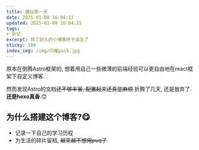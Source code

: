 ```yaml
---
title: 建站第一天
date: 2025-01-08 16:04:13
updated: 2025-01-08 16:04:15
tags: 
- 杂记
excerpt: 鸽了好久的小博客终于诞生了
sticky: 100
index_img: /img/闪耀pack.jpg
---
```


原本在倒腾Astro框架的, 想着用自己一些微薄的前端经验可以更自由地在react框架下自定义博客.

然而发现Astro的文档~~还不够丰富, 配置起来还真是麻烦~~.折腾了几天, 还是放弃了. **还是hexo真香**.😊

## 为什么搭建这个博客?😋
- 记录一下自己的学习历程
- 为生活的碎片留档, ~~越来越不想用puq了~~
